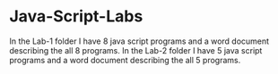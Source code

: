 # Java-Script-Labs

In the Lab-1 folder I have 8 java script programs and a word document describing the all 8 programs.
In the Lab-2 folder I have 5 java script programs and a word document describing the all 5 programs.
